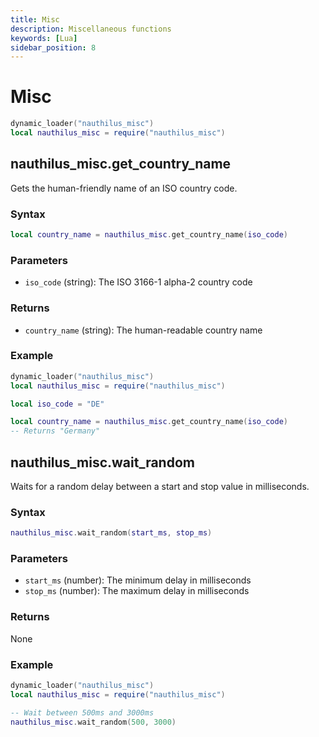```yaml
---
title: Misc
description: Miscellaneous functions
keywords: [Lua]
sidebar_position: 8
---
```

# Misc

```lua
dynamic_loader("nauthilus_misc")
local nauthilus_misc = require("nauthilus_misc")
```

## nauthilus\_misc.get\_country\_name

Gets the human-friendly name of an ISO country code.

### Syntax

```lua
local country_name = nauthilus_misc.get_country_name(iso_code)
```

### Parameters

- `iso_code` (string): The ISO 3166-1 alpha-2 country code

### Returns

- `country_name` (string): The human-readable country name

### Example

```lua
dynamic_loader("nauthilus_misc")
local nauthilus_misc = require("nauthilus_misc")

local iso_code = "DE"

local country_name = nauthilus_misc.get_country_name(iso_code)
-- Returns "Germany"
```
## nauthilus\_misc.wait\_random

Waits for a random delay between a start and stop value in milliseconds.

### Syntax

```lua
nauthilus_misc.wait_random(start_ms, stop_ms)
```

### Parameters

- `start_ms` (number): The minimum delay in milliseconds
- `stop_ms` (number): The maximum delay in milliseconds

### Returns

None

### Example

```lua
dynamic_loader("nauthilus_misc")
local nauthilus_misc = require("nauthilus_misc")

-- Wait between 500ms and 3000ms
nauthilus_misc.wait_random(500, 3000)
```
